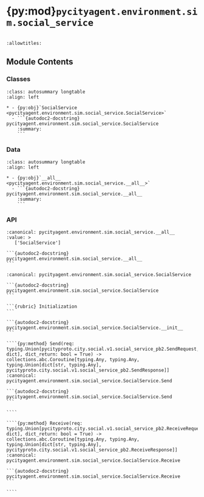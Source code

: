# {py:mod}`pycityagent.environment.sim.social_service`

```{py:module} pycityagent.environment.sim.social_service
```

```{autodoc2-docstring} pycityagent.environment.sim.social_service
:allowtitles:
```

## Module Contents

### Classes

````{list-table}
:class: autosummary longtable
:align: left

* - {py:obj}`SocialService <pycityagent.environment.sim.social_service.SocialService>`
  - ```{autodoc2-docstring} pycityagent.environment.sim.social_service.SocialService
    :summary:
    ```
````

### Data

````{list-table}
:class: autosummary longtable
:align: left

* - {py:obj}`__all__ <pycityagent.environment.sim.social_service.__all__>`
  - ```{autodoc2-docstring} pycityagent.environment.sim.social_service.__all__
    :summary:
    ```
````

### API

````{py:data} __all__
:canonical: pycityagent.environment.sim.social_service.__all__
:value: >
   ['SocialService']

```{autodoc2-docstring} pycityagent.environment.sim.social_service.__all__
```

````

`````{py:class} SocialService(aio_channel: grpc.aio.Channel)
:canonical: pycityagent.environment.sim.social_service.SocialService

```{autodoc2-docstring} pycityagent.environment.sim.social_service.SocialService
```

```{rubric} Initialization
```

```{autodoc2-docstring} pycityagent.environment.sim.social_service.SocialService.__init__
```

````{py:method} Send(req: typing.Union[pycityproto.city.social.v1.social_service_pb2.SendRequest, dict], dict_return: bool = True) -> collections.abc.Coroutine[typing.Any, typing.Any, typing.Union[dict[str, typing.Any], pycityproto.city.social.v1.social_service_pb2.SendResponse]]
:canonical: pycityagent.environment.sim.social_service.SocialService.Send

```{autodoc2-docstring} pycityagent.environment.sim.social_service.SocialService.Send
```

````

````{py:method} Receive(req: typing.Union[pycityproto.city.social.v1.social_service_pb2.ReceiveRequest, dict], dict_return: bool = True) -> collections.abc.Coroutine[typing.Any, typing.Any, typing.Union[dict[str, typing.Any], pycityproto.city.social.v1.social_service_pb2.ReceiveResponse]]
:canonical: pycityagent.environment.sim.social_service.SocialService.Receive

```{autodoc2-docstring} pycityagent.environment.sim.social_service.SocialService.Receive
```

````

`````

